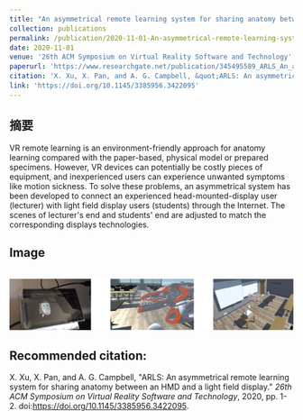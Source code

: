 ```yaml
---
title: "An asymmetrical remote learning system for sharing anatomy between an HMD and a light field display"
collection: publications
permalink: /publication/2020-11-01-An-asymmetrical-remote-learning-system-for-sharing-anatomy-between-an-HMD-and-a-light-field-display
date: 2020-11-01
venue: '26th ACM Symposium on Virtual Reality Software and Technology'
paperurl: 'https://www.researchgate.net/publication/345495589_ARLS_An_asymmetrical_remote_learning_system_for_sharing_anatomy_between_an_HMD_and_a_light_field_display'
citation: 'X. Xu, X. Pan, and A. G. Campbell, &quot;ARLS: An asymmetrical remote learning system for sharing anatomy between an HMD and a light field display.&quot; <i>26th ACM Symposium on Virtual Reality Software and Technology</i>, 2020, pp. 1-2. doi:https://doi.org/10.1145/3385956.3422095.'
link: 'https://doi.org/10.1145/3385956.3422095'
---
```

摘要
------ 
VR remote learning is an environment-friendly approach for anatomy learning compared with the paper-based, physical model or prepared specimens. However, VR devices can potentially be costly pieces of equipment, and inexperienced users can experience unwanted symptoms like motion sickness. To solve these problems, an asymmetrical system has been developed to connect an experienced head-mounted-display user (lecturer) with light field display users (students) through the Internet. The scenes of lecturer&apos;s end and students&apos; end are adjusted to match the corresponding displays technologies.

Image 
------
 <br/><img src='/images/asymmetrical.jpg'>

Recommended citation: 
------ 
X. Xu, X. Pan, and A. G. Campbell, "ARLS: An asymmetrical remote learning system for sharing anatomy between an HMD and a light field display." <i>26th ACM Symposium on Virtual Reality Software and Technology</i>, 2020, pp. 1-2. doi:https://doi.org/10.1145/3385956.3422095.